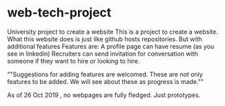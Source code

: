 # web-tech-project
University project to create a website
This is a project to create a website.
What this website does is just like github hosts repositories. But with additional features
Features are:
A profile page can have resume (as you see in linkedin)
Recruiters can send invitation for conversation with someone if they want to hire or looking to hire.

""Suggestions for adding features are welcomed. These are not only features to be added. We will see about these as progress is made.""

As of 26 Oct 2019 , no webpages are fully fledged. Just prototypes. 
